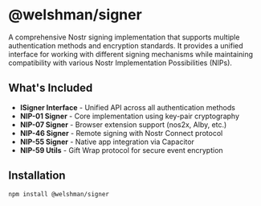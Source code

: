 # @welshman/signer

A comprehensive Nostr signing implementation that supports multiple authentication methods and encryption standards.
It provides a unified interface for working with different signing mechanisms while maintaining compatibility with various Nostr Implementation Possibilities (NIPs).


## What's Included

- **ISigner Interface** - Unified API across all authentication methods
- **NIP-01 Signer** - Core implementation using key-pair cryptography
- **NIP-07 Signer** - Browser extension support (nos2x, Alby, etc.)
- **NIP-46 Signer** - Remote signing with Nostr Connect protocol
- **NIP-55 Signer** - Native app integration via Capacitor
- **NIP-59 Utils** - Gift Wrap protocol for secure event encryption



## Installation


```bash
npm install @welshman/signer
```
